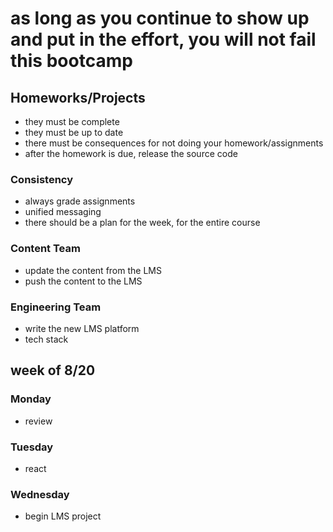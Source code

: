 # as long as you continue to show up and put in the effort, you will not fail this bootcamp

## Homeworks/Projects
* they must be complete
* they must be up to date
* there must be consequences for not doing your homework/assignments
* after the homework is due, release the source code

### Consistency
* always grade assignments
* unified messaging
* there should be a plan for the week, for the entire course

### Content Team
* update the content from the LMS
* push the content to the LMS

### Engineering Team
* write the new LMS platform
* tech stack

## week of 8/20
### Monday
* review
### Tuesday
* react
### Wednesday
* begin LMS project